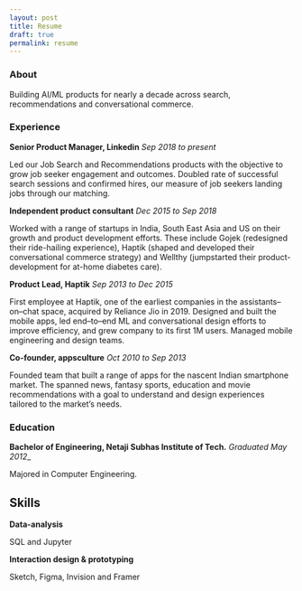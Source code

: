 ```yaml
---
layout: post
title: Resume
draft: true
permalink: resume
---
```


### About
Building AI/ML products for nearly a decade across search, recommendations and conversational commerce.

### Experience
**Senior Product Manager, Linkedin** _Sep 2018 to present_

Led our Job Search and Recommendations products with the objective to grow job seeker engagement and outcomes. Doubled rate of successful search sessions and confirmed hires, our measure of job seekers landing jobs through our matching.

**Independent product consultant** _Dec 2015 to Sep 2018_

Worked with a range of startups in India, South East Asia and US on their growth and product development efforts. These include Gojek (redesigned their ride-hailing experience), Haptik (shaped and developed their conversational commerce strategy) and Wellthy (jumpstarted their product-development for at-home diabetes care).
 
**Product Lead, Haptik** _Sep 2013 to Dec 2015_

First employee at Haptik, one of the earliest companies in the assistants–on–chat space, acquired by Reliance Jio in 2019. Designed and built the mobile apps, led end–to–end ML and conversational design efforts to improve efficiency, and grew company to its first 1M users. Managed mobile engineering and design teams.

**Co-founder, appsculture** _Oct 2010 to Sep 2013_

Founded team that built a range of apps for the nascent Indian smartphone market. The spanned news, fantasy sports, education and movie recommendations with a goal to understand and design experiences tailored to the market’s needs.

### Education

**Bachelor of Engineering, Netaji Subhas Institute of Tech.** _Graduated May 2012__

Majored in Computer Engineering.

## Skills
**Data-analysis**

SQL and Jupyter

**Interaction design & prototyping**

Sketch, Figma, Invision and Framer 
